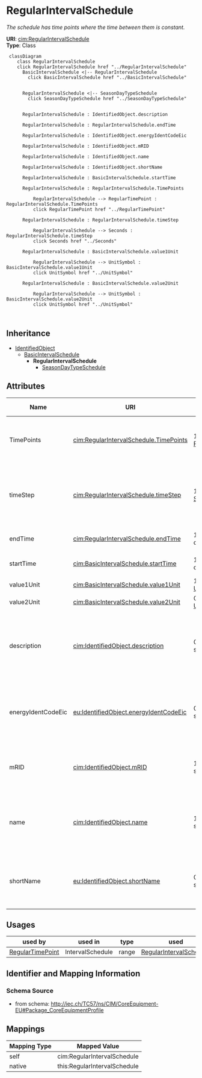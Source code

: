 # RegularIntervalSchedule


_The schedule has time points where the time between them is constant._





**URI**: [cim:RegularIntervalSchedule](http://iec.ch/TC57/CIM100#RegularIntervalSchedule)<br />
**Type**: Class




```mermaid
 classDiagram
    class RegularIntervalSchedule
    click RegularIntervalSchedule href "../RegularIntervalSchedule"
      BasicIntervalSchedule <|-- RegularIntervalSchedule
        click BasicIntervalSchedule href "../BasicIntervalSchedule"
      

      RegularIntervalSchedule <|-- SeasonDayTypeSchedule
        click SeasonDayTypeSchedule href "../SeasonDayTypeSchedule"
      
      
      RegularIntervalSchedule : IdentifiedObject.description
        
      RegularIntervalSchedule : RegularIntervalSchedule.endTime
        
      RegularIntervalSchedule : IdentifiedObject.energyIdentCodeEic
        
      RegularIntervalSchedule : IdentifiedObject.mRID
        
      RegularIntervalSchedule : IdentifiedObject.name
        
      RegularIntervalSchedule : IdentifiedObject.shortName
        
      RegularIntervalSchedule : BasicIntervalSchedule.startTime
        
      RegularIntervalSchedule : RegularIntervalSchedule.TimePoints
        
          RegularIntervalSchedule --> RegularTimePoint : RegularIntervalSchedule.TimePoints
          click RegularTimePoint href "../RegularTimePoint"
        
      RegularIntervalSchedule : RegularIntervalSchedule.timeStep
        
          RegularIntervalSchedule --> Seconds : RegularIntervalSchedule.timeStep
          click Seconds href "../Seconds"
        
      RegularIntervalSchedule : BasicIntervalSchedule.value1Unit
        
          RegularIntervalSchedule --> UnitSymbol : BasicIntervalSchedule.value1Unit
          click UnitSymbol href "../UnitSymbol"
        
      RegularIntervalSchedule : BasicIntervalSchedule.value2Unit
        
          RegularIntervalSchedule --> UnitSymbol : BasicIntervalSchedule.value2Unit
          click UnitSymbol href "../UnitSymbol"
        
      
```





## Inheritance
* [IdentifiedObject](IdentifiedObject.md)
    * [BasicIntervalSchedule](BasicIntervalSchedule.md)
        * **RegularIntervalSchedule**
            * [SeasonDayTypeSchedule](SeasonDayTypeSchedule.md)



## Attributes


| Name | URI | Cardinality and Range | Description | Inheritance |
| ---  | --- | --- | --- | --- |
| TimePoints | [cim:RegularIntervalSchedule.TimePoints](http://iec.ch/TC57/CIM100#RegularIntervalSchedule.TimePoints) | 1..* <br />  [RegularTimePoint](RegularTimePoint.md)  | The regular interval time point data values that define this schedule | direct |
| timeStep | [cim:RegularIntervalSchedule.timeStep](http://iec.ch/TC57/CIM100#RegularIntervalSchedule.timeStep) | 1 <br />  [Seconds](Seconds.md)  | The time between each pair of subsequent regular time points in sequence orde... | direct |
| endTime | [cim:RegularIntervalSchedule.endTime](http://iec.ch/TC57/CIM100#RegularIntervalSchedule.endTime) | 1 <br />  date  | The time for the last time point | direct |
| startTime | [cim:BasicIntervalSchedule.startTime](http://iec.ch/TC57/CIM100#BasicIntervalSchedule.startTime) | 1 <br />  date  | The time for the first time point | [BasicIntervalSchedule](BasicIntervalSchedule.md) |
| value1Unit | [cim:BasicIntervalSchedule.value1Unit](http://iec.ch/TC57/CIM100#BasicIntervalSchedule.value1Unit) | 1 <br />  [UnitSymbol](UnitSymbol.md)  | Value1 units of measure | [BasicIntervalSchedule](BasicIntervalSchedule.md) |
| value2Unit | [cim:BasicIntervalSchedule.value2Unit](http://iec.ch/TC57/CIM100#BasicIntervalSchedule.value2Unit) | 0..1 <br />  [UnitSymbol](UnitSymbol.md)  | Value2 units of measure | [BasicIntervalSchedule](BasicIntervalSchedule.md) |
| description | [cim:IdentifiedObject.description](http://iec.ch/TC57/CIM100#IdentifiedObject.description) | 0..1 <br />  string  | The description is a free human readable text describing or naming the object | [IdentifiedObject](IdentifiedObject.md) |
| energyIdentCodeEic | [eu:IdentifiedObject.energyIdentCodeEic](http://iec.ch/TC57/CIM100-European#IdentifiedObject.energyIdentCodeEic) | 0..1 <br />  string  | The attribute is used for an exchange of the EIC code (Energy identification ... | [IdentifiedObject](IdentifiedObject.md) |
| mRID | [cim:IdentifiedObject.mRID](http://iec.ch/TC57/CIM100#IdentifiedObject.mRID) | 1 <br />  string  | Master resource identifier issued by a model authority | [IdentifiedObject](IdentifiedObject.md) |
| name | [cim:IdentifiedObject.name](http://iec.ch/TC57/CIM100#IdentifiedObject.name) | 1 <br />  string  | The name is any free human readable and possibly non unique text naming the o... | [IdentifiedObject](IdentifiedObject.md) |
| shortName | [eu:IdentifiedObject.shortName](http://iec.ch/TC57/CIM100-European#IdentifiedObject.shortName) | 0..1 <br />  string  | The attribute is used for an exchange of a human readable short name with len... | [IdentifiedObject](IdentifiedObject.md) |





## Usages

| used by | used in | type | used |
| ---  | --- | --- | --- |
| [RegularTimePoint](RegularTimePoint.md) | IntervalSchedule | range | [RegularIntervalSchedule](RegularIntervalSchedule.md) |






## Identifier and Mapping Information







### Schema Source


* from schema: http://iec.ch/TC57/ns/CIM/CoreEquipment-EU#Package_CoreEquipmentProfile





## Mappings

| Mapping Type | Mapped Value |
| ---  | ---  |
| self | cim:RegularIntervalSchedule |
| native | this:RegularIntervalSchedule |





